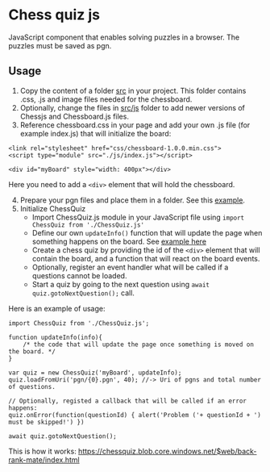 # Chess quiz js

JavaScript component that enables solving puzzles in a browser. The puzzles must be saved as pgn.

## Usage

1. Copy the content of a folder [src](src) in your project. This folder contains .css, .js and image files needed for the chessboard.
2. Optionally, change the files in [src/js](src/js) folder to add newer versions of Chessjs and Chessboard.js files.
3. Reference chessboard.css in your page and add your own .js file (for example index.js) that will initialize the board:
```
<link rel="stylesheet" href="css/chessboard-1.0.0.min.css">
<script type="module" src="./js/index.js"></script>

<div id="myBoard" style="width: 400px"></div>
```
Here you need to add a `<div>` element that will hold the chessboard.
  
4. Prepare your pgn files and place them in a folder. See this [example](examples/back-rank-mate/pgn).
5. Initialize ChessQuiz
    - Import ChessQuiz.js module in your JavaScript file using `import ChessQuiz from './ChessQuiz.js'`
    - Define our own `updateInfo()` function that will update the page when something happens on the board. See [example here](https://github.com/JocaPC/chess-quiz-js/blob/main/examples/back-rank-mate/js/index.js#L3)
    - Create a chess quiz by providing the id of the `<div>` element that will contain the board, and a function that will react on the board events.
    - Optionally, register an event handler what will be called if a questions cannot be loaded.
    - Start a quiz by going to the next question using `await quiz.gotoNextQuestion();` call.

Here is an example of usage:
```
import ChessQuiz from './ChessQuiz.js';

function updateInfo(info){    
    /* the code that will update the page once something is moved on the board. */   
}

var quiz = new ChessQuiz('myBoard', updateInfo);
quiz.loadFromUri('pgn/{0}.pgn', 40); //-> Uri of pgns and total number of questions.

// Optionally, registed a callback that will be called if an error happens:
quiz.onError(function(questionId) { alert('Problem ('+ questionId + ') must be skipped!') })
  
await quiz.gotoNextQuestion();
```

This is how it works: https://chessquiz.blob.core.windows.net/$web/back-rank-mate/index.html
